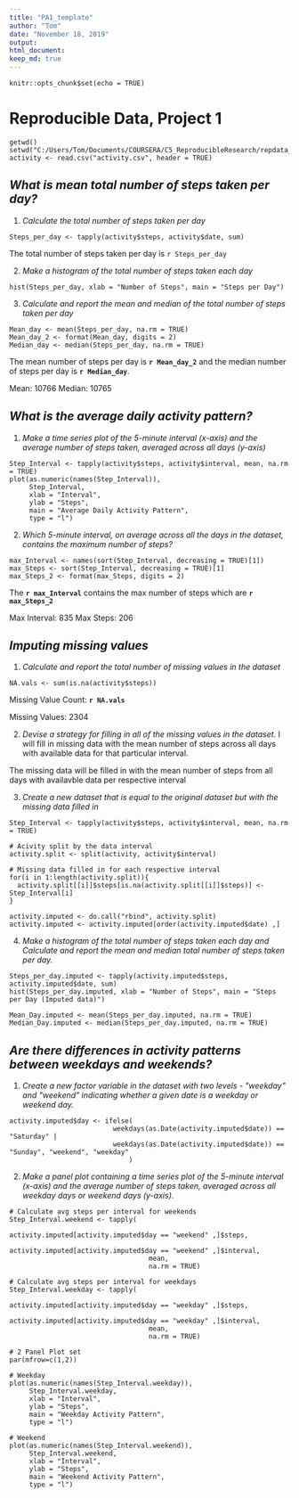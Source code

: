 ```yaml
---
title: "PA1_template"
author: "Tom"
date: "November 18, 2019"
output: 
html_document: 
keep_md: true
---
```


```{r setup, include=FALSE}
knitr::opts_chunk$set(echo = TRUE)
```

# **Reproducible Data, Project 1**

```{r load_data, echo=TRUE}
getwd()
setwd("C:/Users/Tom/Documents/COURSERA/C5_ReproducibleResearch/repdata_data_activity")
activity <- read.csv("activity.csv", header = TRUE)
```



## *What is mean total number of steps taken per day?*
1. *Calculate the total number of steps taken per day*

```{r}
Steps_per_day <- tapply(activity$steps, activity$date, sum)
```
The total number of steps taken per day is `r Steps_per_day`

2. *Make a histogram of the total number of steps taken each day*
``` {r hist1}
hist(Steps_per_day, xlab = "Number of Steps", main = "Steps per Day")
```

3. *Calculate and report the mean and median of the total number of steps taken per day*
``` {r mean_median}
Mean_day <- mean(Steps_per_day, na.rm = TRUE)
Mean_day_2 <- format(Mean_day, digits = 2)
Median_day <- median(Steps_per_day, na.rm = TRUE)

```
The mean number of steps per day is **`r Mean_day_2`** and the median number of steps per day is **`r Median_day`**.

Mean: 10766 
Median: 10765



## *What is the average daily activity pattern?*
1. *Make a time series plot of the 5-minute interval (x-axis) and the average number of steps taken, averaged across all days (y-axis)*
``` {r time_series}
Step_Interval <- tapply(activity$steps, activity$interval, mean, na.rm = TRUE)
plot(as.numeric(names(Step_Interval)), 
     Step_Interval, 
     xlab = "Interval", 
     ylab = "Steps", 
     main = "Average Daily Activity Pattern", 
     type = "l")
```

2. *Which 5-minute interval, on average across all the days in the dataset, contains the maximum number of steps?*
``` {r max_calc}
max_Interval <- names(sort(Step_Interval, decreasing = TRUE)[1])
max_Steps <- sort(Step_Interval, decreasing = TRUE)[1]
max_Steps_2 <- format(max_Steps, digits = 2)
```
The **`r max_Interval`** contains the max number of steps which are **`r max_Steps_2`**

Max Interval: 835
Max Steps: 206


## *Imputing missing values*
1. *Calculate and report the total number of missing values in the dataset*
``` {r missing_val}
NA.vals <- sum(is.na(activity$steps))
```
Missing Value Count: **`r NA.vals`**

Missing Values: 2304

2. *Devise a strategy for filling in all of the missing values in the dataset.* 
I will fill in missing data with the mean number of steps across all days with available data 
for that particular interval.

The missing data will be filled in with the mean number of steps from all days with availavble data per respective interval

3. *Create a new dataset that is equal to the original dataset but with the missing data filled in*
``` {r new_data}
Step_Interval <- tapply(activity$steps, activity$interval, mean, na.rm = TRUE)

# Acivity split by the data interval
activity.split <- split(activity, activity$interval)

# Missing data filled in for each respective interval
for(i in 1:length(activity.split)){
  activity.split[[i]]$steps[is.na(activity.split[[i]]$steps)] <- Step_Interval[i]
}

activity.imputed <- do.call("rbind", activity.split)
activity.imputed <- activity.imputed[order(activity.imputed$date) ,]
```

4. *Make a histogram of the total number of steps taken each day and Calculate and report the mean and median total number of steps taken per day.*
``` {r histogram_2}
Steps_per_day.imputed <- tapply(activity.imputed$steps, activity.imputed$date, sum)
hist(Steps_per_day.imputed, xlab = "Number of Steps", main = "Steps per Day (Imputed data)")

Mean_Day.imputed <- mean(Steps_per_day.imputed, na.rm = TRUE)
Median_Day.imputed <- median(Steps_per_day.imputed, na.rm = TRUE)
```



## *Are there differences in activity patterns between weekdays and weekends?*

1. *Create a new factor variable in the dataset with two levels - "weekday" and "weekend" indicating whether a given date is a weekday or weekend day.*
``` {r new_factor}
activity.imputed$day <- ifelse(
                          weekdays(as.Date(activity.imputed$date)) == "Saturday" | 
                          weekdays(as.Date(activity.imputed$date)) == "Sunday", "weekend", "weekday"
                              )
```

2. *Make a panel plot containing a time series plot of the 5-minute interval (x-axis) and the average number of steps taken, averaged across all weekday days or weekend days (y-axis).*
``` {r panel_plot}
# Calculate avg steps per interval for weekends
Step_Interval.weekend <- tapply(
                                   activity.imputed[activity.imputed$day == "weekend" ,]$steps, 
                                   activity.imputed[activity.imputed$day == "weekend" ,]$interval, 
                                   mean, 
                                   na.rm = TRUE)

# Calculate avg steps per interval for weekdays
Step_Interval.weekday <- tapply(
                                   activity.imputed[activity.imputed$day == "weekday" ,]$steps, 
                                   activity.imputed[activity.imputed$day == "weekday" ,]$interval, 
                                   mean, 
                                   na.rm = TRUE)

# 2 Panel Plot set
par(mfrow=c(1,2))

# Weekday 
plot(as.numeric(names(Step_Interval.weekday)), 
     Step_Interval.weekday, 
     xlab = "Interval", 
     ylab = "Steps", 
     main = "Weekday Activity Pattern", 
     type = "l")

# Weekend
plot(as.numeric(names(Step_Interval.weekend)), 
     Step_Interval.weekend, 
     xlab = "Interval", 
     ylab = "Steps", 
     main = "Weekend Activity Pattern", 
     type = "l")
```

